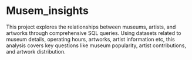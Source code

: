 # Musem_insights
This project explores the relationships between museums, artists, and artworks through comprehensive SQL queries. Using datasets related to museum details, operating hours, artworks,  artist information etc, this analysis covers key questions like museum popularity, artist contributions, and artwork distribution.
